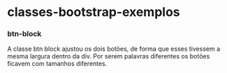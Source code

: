 # classes-bootstrap-exemplos

<h3>btn-block</h3>
<p>A classe btn block ajustou os dois botões, de forma que esses tivessem a mesma largura dentro da div. Por serem palavras diferentes os botões ficavem com tamanhos diferentes.</p>

